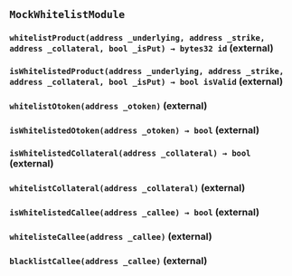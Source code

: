 ## `MockWhitelistModule`

### `whitelistProduct(address _underlying, address _strike, address _collateral, bool _isPut) → bytes32 id` (external)

### `isWhitelistedProduct(address _underlying, address _strike, address _collateral, bool _isPut) → bool isValid` (external)

### `whitelistOtoken(address _otoken)` (external)

### `isWhitelistedOtoken(address _otoken) → bool` (external)

### `isWhitelistedCollateral(address _collateral) → bool` (external)

### `whitelistCollateral(address _collateral)` (external)

### `isWhitelistedCallee(address _callee) → bool` (external)

### `whitelisteCallee(address _callee)` (external)

### `blacklistCallee(address _callee)` (external)
